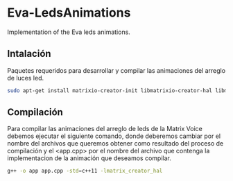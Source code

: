 # Eva-LedsAnimations
 Implementation of the Eva leds animations.

 ## Intalación
Paquetes requeridos para desarrollar y compilar las animaciones del arreglo de luces led.
```bash
sudo apt-get install matrixio-creator-init libmatrixio-creator-hal libmatrixio-creator-hal-dev
```

## Compilación

Para compilar las animaciones del arreglo de leds de la Matrix Voice debemos ejecutar el siguiente comando, donde deberemos cambiar <app> por el nombre del archivos que queremos obtener como resultado del proceso de compilación y el <app.cpp> por el nombre del archivo que contenga la implementacion de la animación que deseamos compilar.
```bash
g++ -o app app.cpp -std=c++11 -lmatrix_creator_hal
```

